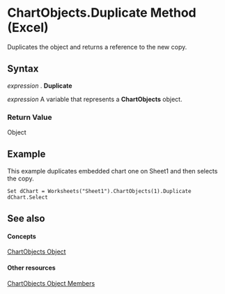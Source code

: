 
# ChartObjects.Duplicate Method (Excel)

Duplicates the object and returns a reference to the new copy.


## Syntax

 _expression_ . **Duplicate**

 _expression_ A variable that represents a **ChartObjects** object.


### Return Value

Object


## Example

This example duplicates embedded chart one on Sheet1 and then selects the copy.


```
Set dChart = Worksheets("Sheet1").ChartObjects(1).Duplicate 
dChart.Select
```


## See also


#### Concepts


[ChartObjects Object](67cf2d82-ed9b-b23d-836f-19b106bcc5ed.md)
#### Other resources


[ChartObjects Object Members](9b6cdfd7-0926-fff0-ecc1-ce1cef00ebee.md)
